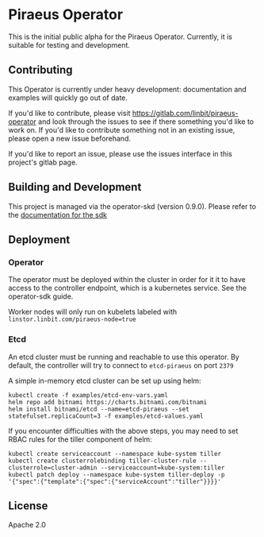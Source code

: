 # Piraeus Operator

This is the initial public alpha for the Piraeus Operator. Currently, it is
suitable for testing and development.

## Contributing

This Operator is currently under heavy development: documentation and examples will quickly
go out of date.

If you'd like to contribute, please visit https://gitlab.com/linbit/piraeus-operator
and look through the issues to see if there something you'd like to work on. If
you'd like to contribute something not in an existing issue, please open a new
issue beforehand.

If you'd like to report an issue, please use the issues interface in this
project's gitlab page.

## Building and Development

This project is managed via the operator-skd (version 0.9.0). Please refer to
the [documentation for the sdk](https://github.com/operator-framework/operator-sdk/tree/v0.9.x)

## Deployment

### Operator

The operator must be deployed within the cluster in order for it it to have access
to the controller endpoint, which is a kubernetes service. See the operator-sdk
guide.

Worker nodes will only run on kubelets labeled with `linstor.linbit.com/piraeus-node=true`

### Etcd

An etcd cluster must be running and reachable to use this operator. By default,
the controller will try to connect to `etcd-piraeus` on port `2379`

A simple in-memory etcd cluster can be set up using helm:
```
kubectl create -f examples/etcd-env-vars.yaml
helm repo add bitnami https://charts.bitnami.com/bitnami
helm install bitnami/etcd --name=etcd-piraeus --set statefulset.replicaCount=3 -f examples/etcd-values.yaml
```

If you encounter difficulties with the above steps, you may need to set RBAC
rules for the tiller component of helm:
```
kubectl create serviceaccount --namespace kube-system tiller
kubectl create clusterrolebinding tiller-cluster-rule --clusterrole=cluster-admin --serviceaccount=kube-system:tiller
kubectl patch deploy --namespace kube-system tiller-deploy -p '{"spec":{"template":{"spec":{"serviceAccount":"tiller"}}}}'
```

## License

Apache 2.0
